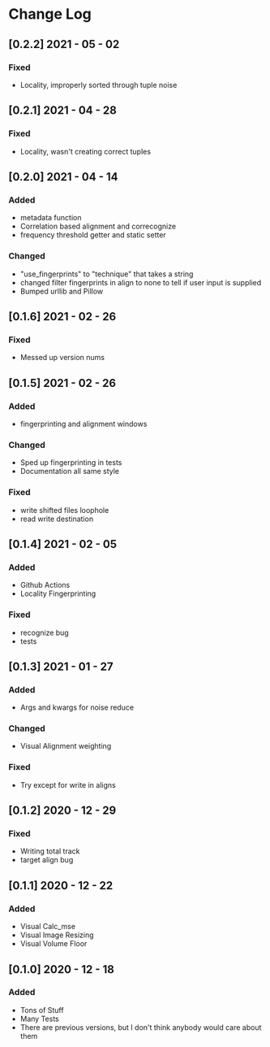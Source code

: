 # Change Log

## [0.2.2] 2021 - 05 - 02

### Fixed
- Locality, improperly sorted through tuple noise

## [0.2.1] 2021 - 04 - 28

### Fixed
- Locality, wasn't creating correct tuples

## [0.2.0] 2021 - 04 - 14

### Added
- metadata function
- Correlation based alignment and correcognize
- frequency threshold getter and static setter

### Changed
- "use_fingerprints" to "technique" that takes a string
- changed filter fingerprints in align to none to tell if user input is supplied
- Bumped urllib and Pillow

## [0.1.6] 2021 - 02 - 26

### Fixed
- Messed up version nums

## [0.1.5] 2021 - 02 - 26

### Added 
- fingerprinting and alignment windows

### Changed
- Sped up fingerprinting in tests
- Documentation all same style

### Fixed
- write shifted files loophole
- read write destination

## [0.1.4] 2021 - 02 - 05

### Added
- Github Actions
- Locality Fingerprinting

### Fixed
- recognize bug
- tests

## [0.1.3] 2021 - 01 - 27

### Added
- Args and kwargs for noise reduce

### Changed
- Visual Alignment weighting

### Fixed 
- Try except for write in aligns

## [0.1.2] 2020 - 12 - 29

### Fixed
- Writing total track
- target align bug

## [0.1.1] 2020 - 12 - 22

### Added
- Visual Calc_mse
- Visual Image Resizing
- Visual Volume Floor

## [0.1.0] 2020 - 12 - 18

### Added
- Tons of Stuff
- Many Tests
- There are previous versions, but I don't think anybody would care about them